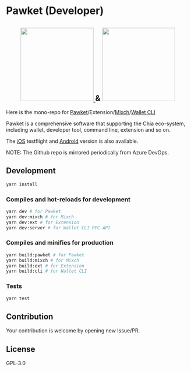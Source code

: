 # Pawket (Developer)

<h2 align="center">
<a href="https://info.pawket.app/">
<img src="https://info.pawket.app/images/site-navigation/logo.svg" width="200">
</a>
&
<a href="https://mixch.dev/">
<img src="https://mixch.dev/img/mixch.b0cbbcbf.svg" width="200">
</a>
</h2>

Here is the mono-repo for [Pawket](https://pawket.app/)/Extension/[Mixch](https://mixch.dev/img/mixch.b0cbbcbf.svg)/[Wallet CLI](https://github.com/SutuLabs/Pawket/releases)

Pawket is a comprehensive software that supporting the Chia eco-system, including wallet, developer tool, command line, extension and so on.

The [iOS](https://testflight.apple.com/join/GWcIleEy) testflight and [Android](https://github.com/SutuLabs/Pawket/releases) version is also available.

NOTE: The Github repo is mirrored periodically from Azure DevOps.

## Development

```sh
yarn install
```

### Compiles and hot-reloads for development

```sh
yarn dev # for Pawket
yarn dev:mixch # for Mixch
yarn dev:ext # for Extension
yarn dev:server # for Wallet CLI RPC API
```

### Compiles and minifies for production
```sh
yarn build:pawket # for Pawket
yarn build:mixch # for Mixch
yarn build:ext # for Extension
yarn build:cli # for Wallet CLI
```

### Tests
```sh
yarn test
```

## Contribution

Your contribution is welcome by opening new Issue/PR.

## License

GPL-3.0